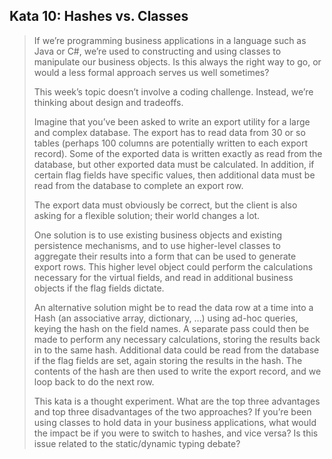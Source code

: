 ## Kata 10: Hashes vs. Classes 
>If we’re programming business applications in a language such as Java or C#, we’re used to constructing and using classes to manipulate our business objects. Is this always the right way to go, or would a less formal approach serves us well sometimes?
>
> This week’s topic doesn’t involve a coding challenge. Instead, we’re thinking about design and tradeoffs.
>
> Imagine that you’ve been asked to write an export utility for a large and complex database. The export has to read data from 30 or so tables (perhaps 100 columns are potentially written to each export record). Some of the exported data is written exactly as read from the database, but other exported data must be calculated. In addition, if certain flag fields have specific values, then additional data must be read from the database to complete an export row.
>
> The export data must obviously be correct, but the client is also asking for a flexible solution; their world changes a lot.
>
> One solution is to use existing business objects and existing persistence mechanisms, and to use higher-level classes to aggregate their results into a form that can be used to generate export rows. This higher level object could perform the calculations necessary for the virtual fields, and read in additional business objects if the flag fields dictate.
> 
> An alternative solution might be to read the data row at a time into a Hash (an associative array, dictionary, …) using ad-hoc queries, keying the hash on the field names. A separate pass could then be made to perform any necessary calculations, storing the results back in to the same hash. Additional data could be read from the database if the flag fields are set, again storing the results in the hash. The contents of the hash are then used to write the export record, and we loop back to do the next row.
> 
> This kata is a thought experiment. What are the top three advantages and top three disadvantages of the two approaches? If you’re been using classes to hold data in your business applications, what would the impact be if you were to switch to hashes, and vice versa? Is this issue related to the static/dynamic typing debate?

